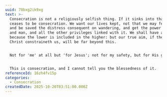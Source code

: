 ```yaml
---
uuid: 78bxg2ik9xg
text: >-
  Consecration is not a religiously selfish thing. If it sinks into that, it
  ceases to be consecration. We want our lives kept, not that we may feel happy,
  and be saved the distress consequent on wandering, and get the power with God
  and man, and all the other privileges linked with it. We shall have all this,
  because the lower is included in the higher: but our true aim, if the love of
  Christ constraineth us, will be far beyond this.


  Not for 'me' at all but 'for Jesus'; not for my safety, but for His glory; not for my comfort, but for His joy; not that I may find rest, but that He may see the travail of His soul, and be satisfied! Yes, for Him I want to be kept. Kept for His sake; kept for His use; kept to be His witness; kept for His joy! Kept for Him, that in me He may show forth some tiny sparkle of His light and beauty; kept to do His will and His work in His own way; kept, it may be, to suffer for His sake; kept for Him, that He may do just what seemeth Him good with me; kept, so that no other lord shall have any more dominion over me, but that Jesus shall have all there is to have;—little enough, indeed, but not divided or diminished by any other claim. Is not this, O you who love the Lord—is not this worth living for, worth asking for, worth trusting for?


  This is consecration, and I cannot tell you the blessedness of it. 
referenceId: 16zh4fv15p
categories:
  - Consecration
createdDate: 2025-10-20T03:51:00.000Z
---
```

